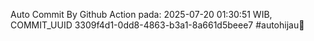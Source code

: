 Auto Commit By Github Action pada: 2025-07-20 01:30:51 WIB, COMMIT_UUID 3309f4d1-0dd8-4863-b3a1-8a661d5beee7 #autohijau🗿
